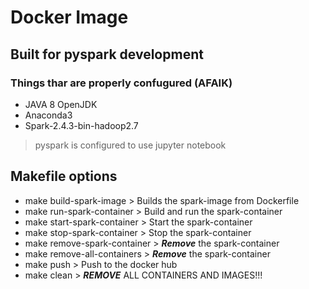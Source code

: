 # Docker Image 
## Built for pyspark development
### Things thar are properly confugured (AFAIK)
- JAVA 8 OpenJDK
- Anaconda3
- Spark-2.4.3-bin-hadoop2.7

> pyspark is configured to use jupyter notebook

## Makefile options
- make build-spark-image > Builds the spark-image from Dockerfile
- make run-spark-container > Build and run the spark-container
- make start-spark-container > Start the spark-container
- make stop-spark-container > Stop the spark-container
- make remove-spark-container > ***Remove*** the spark-container
- make remove-all-containers > ***Remove*** the spark-container
- make push > Push to the docker hub
- make clean > ***REMOVE***  ALL CONTAINERS AND IMAGES!!!

